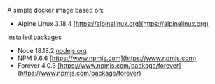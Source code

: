 A simple docker image based on: 
- Alpine Linux 3.18.4 [https://alpinelinux.org](https://alpinelinux.org)
 
Installed packages
- Node 18.18.2 [nodejs.org](https://nodejs.org)
- NPM 9.6.6 [https://www.npmjs.com](https://www.npmjs.com)
- Forever 4.0.3 [https://www.npmjs.com/package/forever](https://www.npmjs.com/package/forever)
